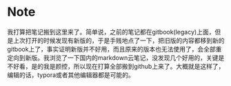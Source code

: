 # Note
我打算把笔记搬到这里来了。简单说，之前的笔记都在gitbook(legacy)上面，但是上次打开的时候发现有新版的，于是手贱地点了一下，把旧版的内容都移到新的gitbook上了，事实证明新版并不好用，而且原来的版本也无法使用了，会全部重定向到新版。我浏览了一下国内的markdown云笔记，没发现几个好用的，关键是不好看，是的我是颜控，所以现在打算全部搬到github上来了。大概就是这样了，编辑的话，typora或者其他编辑器都是可能的。
